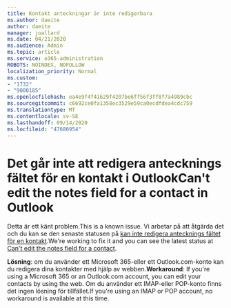 ```yaml
---
title: Kontakt anteckningar är inte redigerbara
ms.author: daeite
author: daeite
manager: joallard
ms.date: 04/21/2020
ms.audience: Admin
ms.topic: article
ms.service: o365-administration
ROBOTS: NOINDEX, NOFOLLOW
localization_priority: Normal
ms.custom:
- "1732"
- "9000185"
ms.openlocfilehash: ea4e9f4f41629f4207be6ff56f3ff8f7a4989cbc
ms.sourcegitcommit: c6692ce0fa1358ec3529e59ca0ecdfdea4cdc759
ms.translationtype: MT
ms.contentlocale: sv-SE
ms.lasthandoff: 09/14/2020
ms.locfileid: "47680954"
---
```

# <a name="cant-edit-the-notes-field-for-a-contact-in-outlook"></a><span data-ttu-id="b79a1-102">Det går inte att redigera antecknings fältet för en kontakt i Outlook</span><span class="sxs-lookup"><span data-stu-id="b79a1-102">Can't edit the notes field for a contact in Outlook</span></span>

<span data-ttu-id="b79a1-103">Detta är ett känt problem.</span><span class="sxs-lookup"><span data-stu-id="b79a1-103">This is a known issue.</span></span> <span data-ttu-id="b79a1-104">Vi arbetar på att åtgärda det och du kan se den senaste statusen på [kan inte redigera antecknings fältet för en kontakt](https://support.office.com/article/fb8394ce-04ce-48b5-bae4-be46f77f10fe).</span><span class="sxs-lookup"><span data-stu-id="b79a1-104">We're working to fix it and you can see the latest status at [Can't edit the notes field for a contact](https://support.office.com/article/fb8394ce-04ce-48b5-bae4-be46f77f10fe).</span></span>

<span data-ttu-id="b79a1-105">**Lösning**: om du använder ett Microsoft 365-eller ett Outlook.com-konto kan du redigera dina kontakter med hjälp av webben.</span><span class="sxs-lookup"><span data-stu-id="b79a1-105">**Workaround**: If you're using a Microsoft 365 or an Outlook.com account, you can edit your contacts by using the web.</span></span> <span data-ttu-id="b79a1-106">Om du använder ett IMAP-eller POP-konto finns det ingen lösning för tillfället.</span><span class="sxs-lookup"><span data-stu-id="b79a1-106">If you're using an IMAP or POP account, no workaround is available at this time.</span></span>